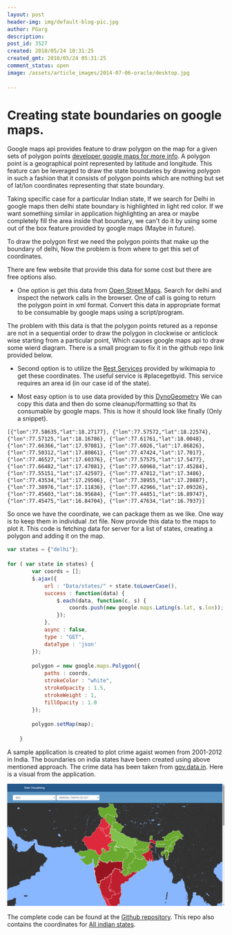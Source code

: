 ```yaml
---
layout: post
header-img: img/default-blog-pic.jpg
author: PGarg
description: 
post_id: 3527
created: 2010/05/24 10:31:25
created_gmt: 2010/05/24 05:31:25
comment_status: open
image: /assets/article_images/2014-07-06-oracle/desktop.jpg

---
```


# Creating state boundaries on google maps.

Google maps api provides feature to draw polygon on the map for a given sets of polygon points [developer google maps for more info](https://developers.google.com/maps/documentation/javascript/examples/polygon-simple). A polygon point is a geographical point represented by latitude and longitude. This feature can be leveraged to draw the state boundaries by drawing polygon in such a fashion that it consists of polygon points which are nothing but set of lat/lon coordinates representing that state boundary.

Taking specific case for a particular Indian state, If we search for Delhi in google maps then delhi state boundary is highlighted in light red color. If we want something similar in application highlighting an area or maybe completely fill the area inside that boundary, we can't do it by using some out of the box feature provided by google maps (Maybe in future).

To draw the polygon first we need the polygon points that make up the boundary of delhi, Now the problem is from where to get this set of coordinates.

There are few website that provide this data for some cost but there are free options 	also.

* One option is get this data from [Open Street Maps](http://www.openstreetmap.org/). Search for delhi and inspect the network calls in the browser. One of call is going to return the polygon point in xml format. Convert this data in appropriate format to be consumable by google maps using a script/program.

The problem with this data is that the polygon points retured as a reponse are not in a sequential order to draw the polygon in clockwise or anticlock wise starting from a particular point, Which causes google maps api to draw some wierd diagram. There is a small program to fix it in the github repo link provided below.

* Second option is to utilize the [Rest Services](http://wikimapia.org/api) provided by wikimapia to get these coordinates. The useful service is #placegetbyid. This service requires an area id (in our case id of the state). 

* Most easy option is to use data provided by this [DynoGeometry](http://www.dyngeometry.com/web/WorldRegion.aspx)  We can copy this data and then do some cleanup/formatting so that its consumable by google maps. This is how it should look like finally (Only a snippet).

```
[{"lon":77.58635,"lat":18.27177}, {"lon":77.57572,"lat":18.22574}, {"lon":77.57125,"lat":18.16786}, {"lon":77.61761,"lat":18.0048}, {"lon":77.66366,"lat":17.97081}, {"lon":77.6026,"lat":17.86826}, {"lon":77.50312,"lat":17.80861}, {"lon":77.47424,"lat":17.7017}, {"lon":77.46527,"lat":17.60376}, {"lon":77.57575,"lat":17.5477}, {"lon":77.66482,"lat":17.47081}, {"lon":77.60968,"lat":17.45284}, {"lon":77.55151,"lat":17.42597}, {"lon":77.47812,"lat":17.3486}, {"lon":77.43534,"lat":17.29506}, {"lon":77.38955,"lat":17.20887}, {"lon":77.38976,"lat":17.11836}, {"lon":77.42966,"lat":17.09326}, {"lon":77.45603,"lat":16.95684}, {"lon":77.44851,"lat":16.89747}, {"lon":77.45475,"lat":16.84704}, {"lon":77.47634,"lat":16.7937}]

```

So once we have the coordinate, we can package them as we like. One way is to keep them in individual .txt file. Now provide this data to the maps to plot it. This code is fetching data for server for a list of states, creating a polygon and adding it on the map. 

```javascript
var states = {"delhi"};

for ( var state in states) {
		var coords = [];
		$.ajax({
			url : "Data/states/" + state.toLowerCase(), 
			success : function(data) {
				$.each(data, function(c, s) {
					coords.push(new google.maps.LatLng(s.lat, s.lon));
				});
			},
			async : false,
			type : "GET",
			dataType : 'json'
		});

		polygon = new google.maps.Polygon({
			paths : coords,
			strokeColor : "white",
			strokeOpacity : 1.5,
			strokeWeight : 1,
			fillOpacity : 1.0
		});
	
		polygon.setMap(map);

	}
```

A sample application is created to plot crime agaist women from 2001-2012 in India. The boundaries on india states have been created using above mentioned approach.
The crime data has been taken from [gov.data.in](http://www.data.gov.in/keywords/crime-against-women). Here is a visual from the application.
	

![India State Boundaries](/assets/article_images/boundaries.png)

The complete code can be found at the [Github repository](https://github.com/PratikGarg/visuals-crime-india). This repo also contains the coordinates for [All indian states](https://github.com/PratikGarg/visuals-crime-india/tree/master/src/main/webapp/Data). 